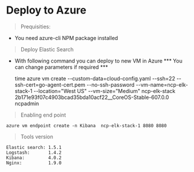 Deploy to Azure
===============

> Prequisities:

* You need azure-cli NPM package installed

> Deploy Elastic Search

* With following command you can deploy to new VM in Azure
*** You can change parameters if required ***

    time azure vm create --custom-data=cloud-config.yaml --ssh=22 --ssh-cert=go-agent-cert.pem  --no-ssh-password --vm-name=ncp-elk-stack-1 --location="West US" --vm-size="Medium" ncp-elk-stack 2b171e93f07c4903bcad35bda10acf22__CoreOS-Stable-607.0.0 ncpadmin


> Enabling end point

    azure vm endpoint create -n Kibana  ncp-elk-stack-1 8080 8080

> Tools version

    Elastic search: 1.5.1
    Logstash:       1.4.2
    Kibana:         4.0.2
    Nginx:          1.9.0


